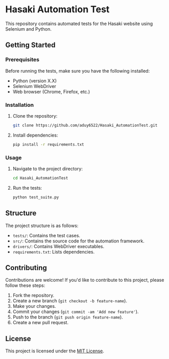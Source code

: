 # Hasaki Automation Test

This repository contains automated tests for the Hasaki website using Selenium and Python.

## Getting Started

### Prerequisites

Before running the tests, make sure you have the following installed:

- Python (version X.X)
- Selenium WebDriver
- Web browser (Chrome, Firefox, etc.)

### Installation

1. Clone the repository:

   ```bash
   git clone https://github.com/aduy6522/Hasaki_AutomationTest.git
   ```

2. Install dependencies:

   ```bash
   pip install -r requirements.txt
   ```

### Usage

1. Navigate to the project directory:

   ```bash
   cd Hasaki_AutomationTest
   ```

2. Run the tests:

   ```bash
   python test_suite.py
   ```

## Structure

The project structure is as follows:

- `tests/`: Contains the test cases.
- `src/`: Contains the source code for the automation framework.
- `drivers/`: Contains WebDriver executables.
- `requirements.txt`: Lists dependencies.

## Contributing

Contributions are welcome! If you'd like to contribute to this project, please follow these steps:

1. Fork the repository.
2. Create a new branch (`git checkout -b feature-name`).
3. Make your changes.
4. Commit your changes (`git commit -am 'Add new feature'`).
5. Push to the branch (`git push origin feature-name`).
6. Create a new pull request.

## License

This project is licensed under the [MIT License](LICENSE).
```
